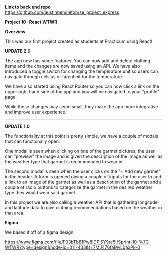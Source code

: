 **Link to back end repo**
https://github.com/austinpendleton/se_project_express

**Project 10- React WTWR**

**Overview**

This was our first project created as students at Practicum using React!

**UPDATE 2.0**

The app now has some features! You can now add and delete clothing items and the changes are now saved using an API. We have also introduced a toggle switch for changing the temperature unit so users can navigate through celsius or farenheit for the temperature.

We have also started using React Router so you can now click a link on the upper right hand side of the app and you will be navigated to your "profile" page.

While these changes may seem small, they make the app more integrative and improve user experience.

---

**UPDATE 1.0**

The functionality at this point is pretty simple, we have a couple of modals that can functionally open.

One modal is seen when clicking on one of the garmet pictures, the user can "preview" the image and is given the description of the image as well as the weather type that garmet is recommended to wear in.

The second modal is seen when the user clicks on the "+ Add new garmet" in the header. A form is opened giving a couple of inputs for the user to add a link to an image of the garmet as well as a description of the garmet and a couple of radio buttons to categorize the garmet in the desired weather type they would wear said garmet.

In this project we are also calling a weather API that is gathering longitude and latitude data to give clothing recommendations based on the weather in that area.

**Figma**

We based it off of a figma design:

https://www.figma.com/file/F03bTb81Pw8IDPj5Y9rc5i/Sprint-10-%7C-WTWR?type=design&node-id=311-433&t=7MJ476faMvLgaxPk-0

